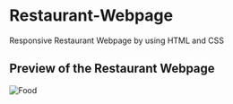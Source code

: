 # Restaurant-Webpage
Responsive Restaurant Webpage by using HTML and CSS
## Preview of the Restaurant Webpage
![Food](https://github.com/sadhamhussain13/Restaurant-Webpage/assets/124704197/ad4a94aa-9638-43d4-b8c5-d5afa760568b)
